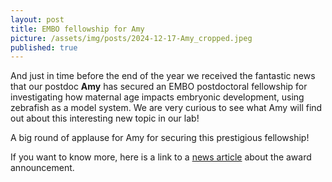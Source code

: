```yaml
---
layout: post
title: EMBO fellowship for Amy
picture: /assets/img/posts/2024-12-17-Amy_cropped.jpeg
published: true
---
```

And just in time before the end of the year we received the fantastic news that our postdoc **Amy** has secured an EMBO postdoctoral fellowship for investigating how maternal age impacts embryonic development, using zebrafish as a model system.
We are very curious to see what Amy will find out about this interesting new topic in our lab!

A big round of applause for Amy for securing this prestigious fellowship!

If you want to know more, here is a link to a [news article](https://www.imp.ac.at/news/article/embo-fellowship-for-imp-postdoc-amena-nabih) about the award announcement.
